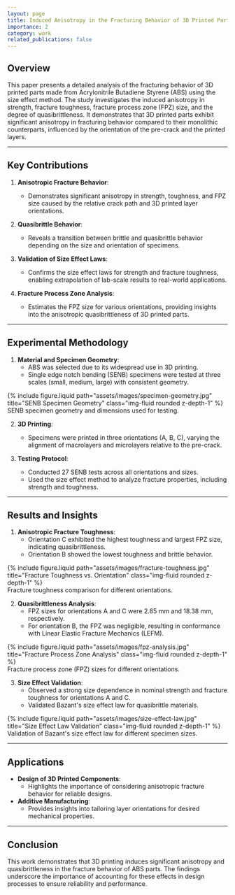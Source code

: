 ```yaml
---
layout: page
title: Induced Anisotropy in the Fracturing Behavior of 3D Printed Parts Analyzed by the Size Effect Method
importance: 2
category: work
related_publications: false
---
```


## Overview

This paper presents a detailed analysis of the fracturing behavior of 3D printed parts made from Acrylonitrile Butadiene Styrene (ABS) using the size effect method. The study investigates the induced anisotropy in strength, fracture toughness, fracture process zone (FPZ) size, and the degree of quasibrittleness. It demonstrates that 3D printed parts exhibit significant anisotropy in fracturing behavior compared to their monolithic counterparts, influenced by the orientation of the pre-crack and the printed layers.

---

## Key Contributions

1. **Anisotropic Fracture Behavior**:

   - Demonstrates significant anisotropy in strength, toughness, and FPZ size caused by the relative crack path and 3D printed layer orientations.

2. **Quasibrittle Behavior**:

   - Reveals a transition between brittle and quasibrittle behavior depending on the size and orientation of specimens.

3. **Validation of Size Effect Laws**:

   - Confirms the size effect laws for strength and fracture toughness, enabling extrapolation of lab-scale results to real-world applications.

4. **Fracture Process Zone Analysis**:
   - Estimates the FPZ size for various orientations, providing insights into the anisotropic quasibrittleness of 3D printed parts.

---

## Experimental Methodology

1. **Material and Specimen Geometry**:
   - ABS was selected due to its widespread use in 3D printing.
   - Single edge notch bending (SENB) specimens were tested at three scales (small, medium, large) with consistent geometry.

<div class="row">
    <div class="col-sm mt-3 mt-md-0">
        {% include figure.liquid path="assets/images/specimen-geometry.jpg" title="SENB Specimen Geometry" class="img-fluid rounded z-depth-1" %}
    </div>
</div>
<div class="caption">
    SENB specimen geometry and dimensions used for testing.
</div>

2. **3D Printing**:

   - Specimens were printed in three orientations (A, B, C), varying the alignment of macrolayers and microlayers relative to the pre-crack.

3. **Testing Protocol**:
   - Conducted 27 SENB tests across all orientations and sizes.
   - Used the size effect method to analyze fracture properties, including strength and toughness.

---

## Results and Insights

1. **Anisotropic Fracture Toughness**:
   - Orientation C exhibited the highest toughness and largest FPZ size, indicating quasibrittleness.
   - Orientation B showed the lowest toughness and brittle behavior.

<div class="row">
    <div class="col-sm mt-3 mt-md-0">
        {% include figure.liquid path="assets/images/fracture-toughness.jpg" title="Fracture Toughness vs. Orientation" class="img-fluid rounded z-depth-1" %}
    </div>
</div>
<div class="caption">
    Fracture toughness comparison for different orientations.
</div>

2. **Quasibrittleness Analysis**:
   - FPZ sizes for orientations A and C were 2.85 mm and 18.38 mm, respectively.
   - For orientation B, the FPZ was negligible, resulting in conformance with Linear Elastic Fracture Mechanics (LEFM).

<div class="row">
    <div class="col-sm mt-3 mt-md-0">
        {% include figure.liquid path="assets/images/fpz-analysis.jpg" title="Fracture Process Zone Analysis" class="img-fluid rounded z-depth-1" %}
    </div>
</div>
<div class="caption">
    Fracture process zone (FPZ) sizes for different orientations.
</div>

3. **Size Effect Validation**:
   - Observed a strong size dependence in nominal strength and fracture toughness for orientations A and C.
   - Validated Bazant's size effect law for quasibrittle materials.

<div class="row">
    <div class="col-sm mt-3 mt-md-0">
        {% include figure.liquid path="assets/images/size-effect-law.jpg" title="Size Effect Law Validation" class="img-fluid rounded z-depth-1" %}
    </div>
</div>
<div class="caption">
    Validation of Bazant's size effect law for different specimen sizes.
</div>

---

## Applications

- **Design of 3D Printed Components**:
  - Highlights the importance of considering anisotropic fracture behavior for reliable designs.
- **Additive Manufacturing**:
  - Provides insights into tailoring layer orientations for desired mechanical properties.

---

## Conclusion

This work demonstrates that 3D printing induces significant anisotropy and quasibrittleness in the fracture behavior of ABS parts. The findings underscore the importance of accounting for these effects in design processes to ensure reliability and performance.
